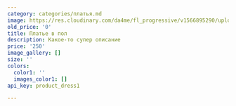 ```yaml
---
category: categories/платья.md
image: https://res.cloudinary.com/da4me/fl_progressive/v1566895290/uploads/test2_pfaw0h.jpg
old_price: '0'
title: Платье в пол
description: Какое-то супер описание
price: '250'
image_gallery: []
size: ''
colors:
  color1: ''
  images_color1: []
api_key: product_dress1

---
```

